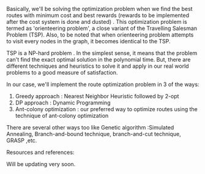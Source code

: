 Basically, we'll be solving the optimization problem when we find the best routes with minimum cost and best rewards (rewards to be implemented after the cost system is done and dusted) . This optimization problem is termed as 'orienteering problem', a close variant of the Travelling Salesman Problem (TSP). Also, to be noted that when orienteering problem attempts to visit every nodes in the graph, it becomes identical to the TSP.

TSP is a NP-hard problem . In the simplest sense, it means that the problem can't find the exact optimal solution in the polynomial time. But, there are different techniques and heuristics to solve it and apply in our real world problems to a good measure of satisfaction. 

In our case, we'll implement the route optimization problem in 3 of the ways:

1. Greedy approach : Nearest Neighbor Heuristic followed by 2-opt
2. DP approach : Dynamic Programming 
3. Ant-colony optimization : our preferred way to optimize routes using the technique of ant-colony optimization 

There are several other ways too like Genetic algorithm :Simulated Annealing, Branch-and-bound technique, branch-and-cut technique, GRASP ,etc. 

Resources and references: 

Will be updating very soon. 
